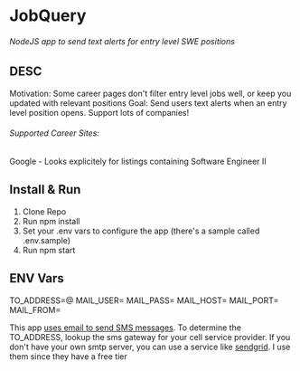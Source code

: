 # JobQuery 
###### NodeJS app to send text alerts for entry level SWE positions

## DESC
Motivation: Some career pages don't filter entry level jobs well, or keep you updated with relevant positions
Goal: Send users text alerts when an entry level position opens. Support lots of companies!

###### Supported Career Sites:
Google - Looks explicitely for listings containing Software Engineer II 

## Install & Run
1. Clone Repo
2. Run npm install
3. Set your .env vars to configure the app (there's a sample called .env.sample)
4. Run npm start

## ENV Vars
TO_ADDRESS=<phonenumber>@<carrier-gateway>
MAIL_USER=<smtp-user-name>
MAIL_PASS=<smtp-password>
MAIL_HOST=<smtp-host>
MAIL_PORT=<smtp-host>
MAIL_FROM=<email-address>

This app [uses email to send SMS messages](https://en.wikipedia.org/wiki/SMS_gateway). To determine the TO_ADDRESS, lookup the sms gateway for your cell service provider.
If you don't have your own smtp server, you can use a service like [sendgrid](https://sendgrid.com/solutions/email-api/smtp-service/?utm_source=google&utm_medium=cpc&utm_term=sendgrid&utm_campaign=Sitelink_SendGrid_G_S_NAMER_Brand_Tier1&cq_plac=&cq_net=g&cq_pos=&cq_med=&cq_plt=gp&gclid=CjwKCAiAl9efBhAkEiwA4ToriqLLpzC1HsM1jgWBhklkxo8pwRXHXt-i3ars6N2LLhZOPKwvGFSMOxoCphoQAvD_BwE). I use them since they have a free tier

